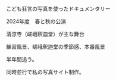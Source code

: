 こども狂言の写真を使ったドキュメンタリー

2024年度　春と秋の公演

清涼寺（嵯峨釈迦堂）が主な舞台

練習風景、嵯峨釈迦堂の季節感、本番風景

半年間追う。

同時並行で私の写真サイト制作。


